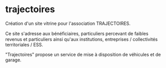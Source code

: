 # trajectoires
Création d'un site vitrine pour l'association TRAJECTOIRES.

Ce site s'adresse aux bénéﬁciaires, particuliers percevant de faibles revenus et particuliers ainsi qu'aux institutions, entreprises / collectivités territoriales / ESS.

"Trajectoires" propose un service de mise à disposition de véhicules et de garage.
